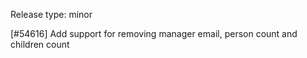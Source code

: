 Release type: minor

[#54616] Add support for removing manager email, person count and children count
